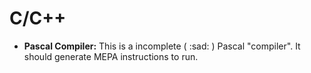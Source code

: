 # C/C++

* **Pascal Compiler:** This is a incomplete ( :sad: ) Pascal "compiler". It should generate MEPA instructions to run.
